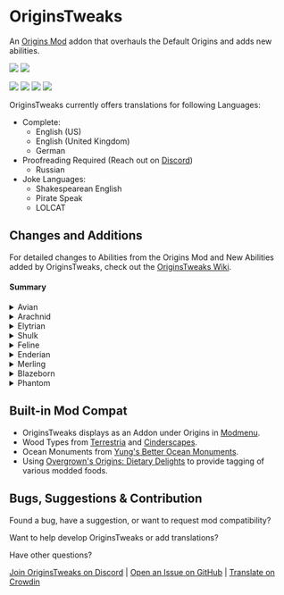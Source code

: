 # OriginsTweaks

An [Origins Mod](https://modrinth.com/mod/origins) addon that overhauls the Default Origins and adds new abilities.

<a href="https://modrinth.com/mod/originstweaks"><img src="https://img.shields.io/badge/Available_on-Modrinth-%2300AF5C?logo=modrinth&logoColor=%2300AF5C"></a>
<a href="https://github.com/ChromexUnderscore/OriginsTweaks"><img src="https://img.shields.io/badge/Available_on-GitHub-%23181717?logo=github&logoColor=%23181717"></a>

<img src=https://img.shields.io/badge/Required_Mods-gray>
<a href="https://modrinth.com/mod/origins"><img src="https://img.shields.io/badge/Origins-lightblue"></a>
<a href="https://modrinth.com/mod/pehkui"><img src="https://img.shields.io/badge/Pehkui-lightgray"></a>
<a href="https://modrinth.com/datapack/origins-dietary-delights"><img src="https://img.shields.io/badge/Origins%20Dietary%20Delights-green"></a>

OriginsTweaks currently offers translations for following Languages:
+ Complete:
  + English (US)
  + English (United Kingdom)
  + German
+ Proofreading Required (Reach out on [Discord](#bugs-suggestions--contribution))
  + Russian
+ Joke Languages:
    + Shakespearean English
    + Pirate Speak
    + LOLCAT

## Changes and Additions

For detailed changes to Abilities from the Origins Mod and New Abilities added by OriginsTweaks, check out the [OriginsTweaks Wiki](https://github.com/ChromexUnderscore/OriginsTweaks/wiki).

#### Summary

<details><summary>Avian</summary>

+ Avians can tame animals, and some animals will automatically trust them.
+ When harvesting crops with a hoe, Avians get more drops and have a chance for golden variants.
+ Glistering Melons can be eaten.
+ Avians can toggle Slow Falling on or off.

</details>

<details><summary>Arachnid</summary>

+ Arachnids can use a webshot to pull themselves towards mobs and blocks.
+ Arachnid melee attacks have a chance to inflict poison.
+ Mining speed is no longer slowed while climbing.
+ Arachnids are shorter and can fit through 1-block spaces while sneaking.
+ Fall damage is only taken from falls greater than 16 blocks.
+ Arachnids can craft 9 string into 1 cobweb.

</details>

<details><summary>Elytrian</summary>

+ Elytrians can choose different visual styles for their elytra.
+ They can launch into the sky from the ground or ascend while gliding, which consumes stamina.
+ Elytrians can wear any armor, but Heavy Armor reduces or prevents the ascend/launch ability and costs more stamina.
+ Gliding now also provides a +50% damage boost to ranged attacks.
+ Players can right-click an Elytrian to ride and fly with them.

</details>

<details><summary>Shulk</summary>

+ Shulks have a base armor value of 3.
+ While sneaking, Shulks gain up to 7 additional defense.
  + 1 bonus defense is lost if they take a hit dealing more than 3 hearts of damage.
+ Shulks can shoot shulker bullets or apply levitation to themselves.

</details>

<details><summary>Feline</summary>

+ Feline can attack with claws but they need to be sharpened using blocks in this order:
  - Logs or wool
  - Smooth stone, Polished stones
  - Iron blocks
  - Diamond blocks
+ Felines can charge a high jump by sneaking.
+ Felines break stone 50% slower.
  + Some tough stone types cannot be broken.
  + This can be worked around using strength or efficiency.
+ Food made from Fish provides more hunger and saturation to Felines.
+ Felines can toggle Night Vision on or off.

</details>

<details><summary>Enderian</summary>

+ Enderians have increased height and reach.
+ Enderians will dodge incoming projectiles.
+ Teleporting with an ender pearl grants an invincibility window against suffocation.
+ Enderians can use Silk Touch on blocks if they are not holding any tools.

</details>

<details><summary>Merling</summary>

+ Merlings can [craft tridents](https://cdn.modrinth.com/data/FRBxogjw/images/2d0819e26f5afce6716b9584f21c022b9175bc86.png).
+ Merlings have a body moisture level they must manage to avoid drying out.
+ Conduit Power lasts longer for Merlings and delays drying out.
+ Trident projectile and melee attacks deal more damage if the Merling is underwater.
+ Merlings can dash forward underwater while swimming.
+ Merlings naturally spawn in ocean biomes.

</details>
<details><summary>Blazeborn</summary>

+ Blazeborn can set themselves on fire.
  + While on fire, they can light Campfires, Furnaces, and Brewing Stands.
  + In addition to a 25% damage increase, hitting targets causes them to burn for 8 seconds.
+ Blazeborn move slightly faster in lava, have better vision, and can swim when submerged.
+ Blazeborn can shoot a burst of 3 Fireballs.

</details>

<details><summary>Phantom</summary>

+ Phantom Form and phasing consume soul energy instead of hunger.
+ Actively phasing drains soul energy much faster than simply using phantom form.
+ Soul Energy regenerates naturally but regenerates faster when killing mobs or being near soul fire.
+ Golden items and blocks repel phantoms.
  + Phantoms cannot eat golden food.
  + Phantoms cannot wear golden armor.
  + Phantoms cannot use golden tools.
  + Phantoms cannot phase through solid gold blocks.
+ Phantoms can sense the location of mobs and players behind walls by making them glow.

</details>


## Built-in Mod Compat

+ OriginsTweaks displays as an Addon under Origins in [Modmenu](https://modrinth.com/mod/modmenu).
+ Wood Types from [Terrestria](https://modrinth.com/mod/terrestria) and [Cinderscapes](https://modrinth.com/mod/cinderscapes).
+ Ocean Monuments from [Yung's Better Ocean Monuments](https://modrinth.com/mod/yungs-better-ocean-monuments).
+ Using [Overgrown's Origins: Dietary Delights](https://modrinth.com/datapack/origins-dietary-delights) to provide tagging of various modded foods.

## Bugs, Suggestions & Contribution

Found a bug, have a suggestion, or want to request mod compatibility?

Want to help develop OriginsTweaks or add translations?

Have other questions?

[Join OriginsTweaks on Discord](https://discord.gg/Su7tqDmUTu) | [Open an Issue on GitHub](https://github.com/ChromexUnderscore/OriginsTweaks/issues) | [Translate on Crowdin](https://crowdin.com/project/originstweaks)
